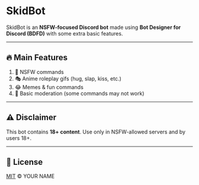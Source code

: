 # SkidBot

SkidBot is an **NSFW-focused Discord bot** made using **Bot Designer for Discord (BDFD)** with some extra basic features.

---

## 🔥 Main Features
1. 🔞 NSFW commands  
2. 🎭 Anime roleplay gifs (hug, slap, kiss, etc.)  
3. 😂 Memes & fun commands  
4. 🔨 Basic moderation (some commands may not work)  

---

## ⚠️ Disclaimer
This bot contains **18+ content**. Use only in NSFW-allowed servers and by users 18+.  

---

## 📜 License
[MIT](LICENSE) © YOUR NAME
